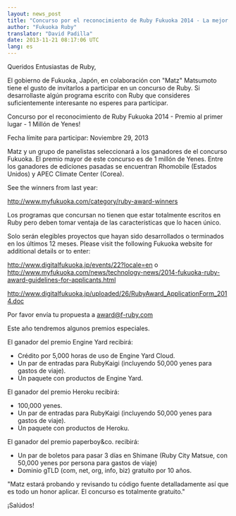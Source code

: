 ```yaml
---
layout: news_post
title: "Concurso por el reconocimiento de Ruby Fukuoka 2014 - La mejor propuesta será elegida por Matz"
author: "Fukuoka Ruby"
translator: "David Padilla"
date: 2013-11-21 08:17:06 UTC
lang: es
---
```


Queridos Entusiastas de Ruby,

El gobierno de Fukuoka, Japón, en colaboración con "Matz" Matsumoto tiene el
gusto de invitarlos a participar en un concurso de Ruby. Si desarrollaste
algún programa escrito con Ruby que consideres suficientemente interesante no
esperes para participar.

Concurso por el reconocimiento de Ruby Fukuoka 2014 - Premio al primer lugar - 1 Millón de Yenes!

Fecha límite para participar: Noviembre 29, 2013

Matz y un grupo de panelistas seleccionará a los ganadores de el concurso
Fukuoka. El premio mayor de este concurso es de 1 millón de Yenes. Entre los
ganadores de ediciones pasadas se encuentran Rhomobile (Estados Unidos) y
APEC Climate Center (Corea).

See the winners from last year:

http://www.myfukuoka.com/category/ruby-award-winners

Los programas que concursan no tienen que estar totalmente escritos en Ruby
pero deben tomar ventaja de las características que lo hacen único.

Solo serán elegibles proyectos que hayan sido desarrollados o terminados
en los últimos 12 meses. Please visit the following Fukuoka website for additional details or
to enter:

http://www.digitalfukuoka.jp/events/22?locale=en
o
http://www.myfukuoka.com/news/technology-news/2014-fukuoka-ruby-award-guidelines-for-applicants.html

http://www.digitalfukuoka.jp/uploaded/26/RubyAward_ApplicationForm_2014.doc

Por favor envía tu propuesta a award@f-ruby.com

Este año tendremos algunos premios especiales.

El ganador del premio Engine Yard recibirá:

* Crédito por 5,000 horas de uso de Engine Yard Cloud.
* Un par de entradas para RubyKaigi (incluyendo 50,000 yenes para gastos de viaje).
* Un paquete con productos de Engine Yard.

El ganador del premio Heroku recibirá:

* 100,000 yenes.
* Un par de entradas para RubyKaigi (incluyendo 50,000 yenes para gastos de viaje).
* Un paquete con productos de Heroku.

El ganador del premio paperboy&co. recibirá:

* Un par de boletos para pasar 3 días en Shimane
(Ruby City Matsue, con 50,000 yenes por persona para gastos de viaje)
* Dominio gTLD (com, net, org, info, biz) gratuito por 10 años.

"Matz estará probando y revisando tu código fuente detalladamente así que
es todo un honor aplicar. El concurso es totalmente gratuito."

¡Salúdos!

